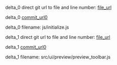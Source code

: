 delta_0 direct git url to file and line number: [file_url](https://www.github.com/google/googlecrisismap/commit/6668d976d33ab90353eab2e51bb8e0ff37aa703f/#diff-7136cec64a7a47121a7c002944d7d6ec4de99aff4ea4654c5fd6d0618a216fbfL265)

delta_0 [commit_url0](https://www.github.com/google/googlecrisismap/commit/6668d976d33ab90353eab2e51bb8e0ff37aa703f)

delta_0 filename: js/initialize.js



delta_1 direct git url to file and line number: [file_url](https://www.github.com/google/coding-with-chrome/commit/5597dbee1d359f6bcaab4dba3ff272107e4f784c/#diff-1deeea31469b3ca74abadcc14a3c03b0387f5fbb957802d5262d4d890ace9abdL98)

delta_1 [commit_url0](https://www.github.com/google/coding-with-chrome/commit/5597dbee1d359f6bcaab4dba3ff272107e4f784c)

delta_1 filename: src/ui/preview/preview_toolbar.js



